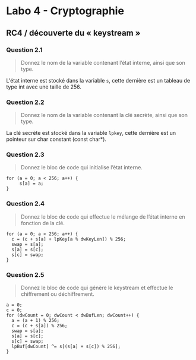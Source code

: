 # Labo 4 - Cryptographie

## RC4 / découverte du « keystream »
### Question 2.1
> Donnez le nom de la variable contenant l’état interne, ainsi que son type.

L'état interne est stocké dans la variable `s`, cette dernière est un tableau de type int avec une taille de 256.

### Question 2.2 
> Donnez le nom de la variable contenant la clé secrète, ainsi que son type.

La clé secrète est stocké dans la variable `lpkey`, cette dernière est un pointeur sur char constant (const char*).

### Question 2.3 
> Donnez le bloc de code qui initialise l’état interne.

```
for (a = 0; a < 256; a++) {
     s[a] = a;
}
```

### Question 2.4 
> Donnez le bloc de code qui effectue le mélange de l’état interne en fonction de la clé.

```
for (a = 0; a < 256; a++) {
  c = (c + s[a] + lpKey[a % dwKeyLen]) % 256;
  swap = s[a];
  s[a] = s[c];
  s[c] = swap;
}
```

### Question 2.5
> Donnez le bloc de code qui génère le keystream et effectue le chiffrement ou déchiffrement.

```
a = 0;
c = 0;
for (dwCount = 0; dwCount < dwBufLen; dwCount++) {
  a = (a + 1) % 256;
  c = (c + s[a]) % 256;
  swap = s[a];
  s[a] = s[c];
  s[c] = swap;
  lpBuf[dwCount] ^= s[(s[a] + s[c]) % 256];
}
```
